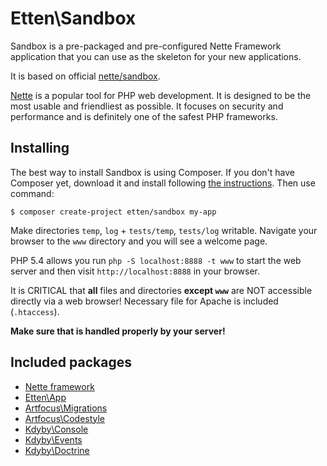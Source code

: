 # Etten\Sandbox

Sandbox is a pre-packaged and pre-configured Nette Framework application
that you can use as the skeleton for your new applications.

It is based on official [nette/sandbox](https://github.com/nette/sandbox).

[Nette](https://nette.org) is a popular tool for PHP web development.
It is designed to be the most usable and friendliest as possible. It focuses
on security and performance and is definitely one of the safest PHP frameworks.

## Installing

The best way to install Sandbox is using Composer. If you don't have Composer yet, download
it and install following [the instructions](https://getcomposer.org/doc/00-intro.md). Then use command:

`$ composer create-project etten/sandbox my-app`

Make directories `temp`, `log` + `tests/temp`, `tests/log` writable.
Navigate your browser to the `www` directory and you will see a welcome page.

PHP 5.4 allows you run `php -S localhost:8888 -t www` to start the web server and
then visit `http://localhost:8888` in your browser.

It is CRITICAL that **all** files and directories **except `www`** are NOT accessible
directly via a web browser! Necessary file for Apache is included (`.htaccess`).

**Make sure that is handled properly by your server!**

## Included packages

* [Nette framework](https://nette.org)
* [Etten\App](https://github.com/etten/app)
* [Artfocus\Migrations](https://github.com/artfocus/migrations)
* [Artfocus\Codestyle](https://bitbucket.org/artfocus/codestyle.git)
* [Kdyby\Console](https://github.com/Kdyby/Console)
* [Kdyby\Events](https://github.com/Kdyby/Events)
* [Kdyby\Doctrine](https://github.com/Kdyby/Doctrine)
